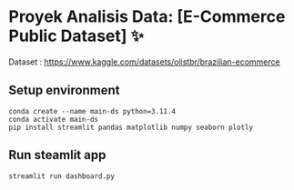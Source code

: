 # Proyek Analisis Data: [E-Commerce Public Dataset] ✨
Dataset : https://www.kaggle.com/datasets/olistbr/brazilian-ecommerce

## Setup environment
```
conda create --name main-ds python=3.11.4
conda activate main-ds
pip install streamlit pandas matplotlib numpy seaborn plotly
```

## Run steamlit app
```
streamlit run dashboard.py
```


